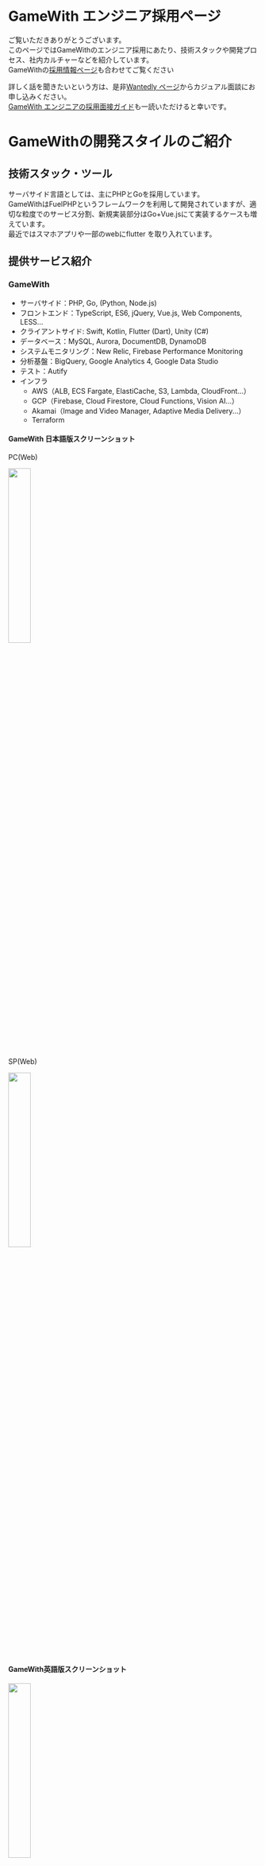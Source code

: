 # GameWith エンジニア採用ページ
ご覧いただきありがとうございます。  
このページではGameWithのエンジニア採用にあたり、技術スタックや開発プロセス、社内カルチャーなどを紹介しています。  
GameWithの[採用情報ページ](https://recruit.gamewith.co.jp/)も合わせてご覧ください

詳しく話を聞きたいという方は、是非[Wantedly ページ](https://www.wantedly.com/projects/606408)からカジュアル面談にお申し込みください。  
[GameWith エンジニアの採用面接ガイド](https://github.com/GameWith/recruitment/blob/master/interview_guide_engineer.md)も一読いただけると幸いです。

# GameWithの開発スタイルのご紹介
## 技術スタック・ツール
サーバサイド言語としては、主にPHPとGoを採用しています。  
GameWithはFuelPHPというフレームワークを利用して開発されていますが、適切な粒度でのサービス分割、新規実装部分はGo+Vue.jsにて実装するケースも増えています。  
最近ではスマホアプリや一部のwebにflutter を取り入れています。

## 提供サービス紹介

### GameWith
- サーバサイド：PHP, Go, (Python, Node.js)
- フロントエンド：TypeScript, ES6, jQuery, Vue.js, Web Components, LESS...
- クライアントサイド: Swift, Kotlin, Flutter (Dart), Unity (C#)
- データベース：MySQL, Aurora, DocumentDB, DynamoDB
- システムモニタリング：New Relic, Firebase Performance Monitoring
- 分析基盤：BigQuery, Google Analytics 4, Google Data Studio
- テスト：Autify
- インフラ
  - AWS（ALB, ECS Fargate, ElastiCache, S3, Lambda, CloudFront...）
  - GCP（Firebase, Cloud Firestore, Cloud Functions, Vision AI...）
  - Akamai（Image and Video Manager, Adaptive Media Delivery...）
  - Terraform

#### GameWith 日本語版スクリーンショット
PC(Web)

<a href="images/gamewithjp1.png">
  <img src="images/gamewithjp1.png" style="width:30%; display:block;" />  
</a>

SP(Web)

<a href="images/gamewithjp2.png">
  <img src="images/gamewithjp2.png" style="width:30%; display:block;" />
</a>


#### GameWith英語版スクリーンショット
<a href="images/gamewithen.png">
  <img src="images/gamewithen.png" style="width:30%; display:block;" />
</a>

#### iOSアプリ

https://apps.apple.com/jp/app/gamewith-%E3%82%B2%E3%83%BC%E3%83%A0%E3%82%A6%E3%82%A3%E3%82%BA/id1296719342

### AIM練習ソフト
- クライアントサイド: Unity (C#)
- サーバサイド：Go
- データベース：Aurora MySQL
- インフラ: 
  - AWS（ALB, ECS Fargate, S3, Lambda, CloudFront...）
  - GS2（GameServiceService）主にユーザー管理系に利用
  - GameWithを構成する周辺システムについて
#### AIM練習ソフト概要
<a href="images/aim1.png">
    <img src="images/aim1.png" style="width:30%; display:block;" />
</a>

#### AIM練習ソフスクリーンショット(開発中)
<a href="images/aim2.png">
    <img src="images/aim2.png" style="width:30%; display:block;"/>
</a>
<a href="images/aim3.png">
    <img src="images/aim3.png" style="width:30%; display:block;"/>
</a>



## GameWithを構成する周辺システムについて
GameWithはさまざまなマイクロサービスや独自ライブラリなどで構成されています。  
より良いサービスをユーザーに提供するためにシステムも日々進化していますが数が多いので一部を抜粋してご紹介します。

### GameWithDesignSystem
<a href="images/aboutgds.png">
  <img src="images/aboutgds.png" style="width:30%; display:block;" />
</a>

[GameWith Developer Blog 「GameWithのリプレイスについて vol.2 〜Web Components を Vue で書いたら最高だった編〜」](https://tech.gamewith.co.jp/entry/2020/04/21/185819) より

### 記事下コメントシステム
GameWithの各種記事に書き込みできるコメントを管理するシステムです。

バックエンドはgolang、フロントエンドはGameWithDesignSystem（Vue.js/TypeScript）を利用しています。  
会員登録せずとも書き込みができる仕様になっているため、トラフィックの多いGameWithでもユーザーが快適に利用できるようにフロントエンドでの非同期描画やCDNの利用などの工夫をしています。

### GO最新攻略 & レイド招待・個体値チェッカー
<a href="images/pokegoapp.png">
  <img src="images/pokegoapp.png" style="width:30%; display:block;" />
</a>

[GameWith Developer Blog 「社内でFlutterを採用しアプリと管理画面を開発した話」](https://tech.gamewith.co.jp/entry/2022/11/04/150724)より

# 開発プロセス 

## プロジェクトの進み方

チームごとにワークフローを決めて動いているため細かな違いがありますが、以下の部分は共通しています。
- 1週間を1スプリントとしたアジャイル開発
- 1日1回ビデオ通話による朝会（デイリースクラムのようなもの）を実施

また、チームや仕事内容によって度合いは変わりますが各事業部とも仕様の相談・調整を随時行っています。開発部が主体的にビジネス視点での改善や施策を提案しコミットすることを強く推奨しており、ビジネス側もそれを受け入れる風土があります。

## 各種管理
コミュニケーションツールとして slack、 チームのタスク管理にはZenHub、ドキュメント管理にはNotionを利用しており、**フルリモートワーク体制でも滞りなく業務が遂行できる**ツールを積極的に導入しています。

<a href="images/zenhub.png">
  <img src="images/zenhub.png" style="width:30%; display:block;" />
</a>

ZenHubのカンバンボード
## 日常的にリリースを行う
現在の月間リリース数は80前後。平均すると1日に4〜5回リリースが行われている計算になります。  
GameWithではユーザに価値を素早く届けることを重視しており、ビッグバンリリースよりも小さなリリースを日常的に行うのが良しとされています。

## 組織体制
サービス開発部では約25名のメンバーが在籍しています。  
事業に沿ったチームと、それを横断的にサポートするチームが存在します。  
定期的に情報共有会を開催したり、一部のメンバーは複数のチームを兼務していたりとチーム間連携も活発に行われています。  
ロールとしてはリーダー/ディレクター/エンジニアというメンバーでチームが構成されています。  

開発チームの年齢は26歳~42歳のレンジで構成されており、ボリュームゾーンは30代前半です。他にも、以下のような多様性のあるチームもあります。
- 育児中のエンジニアリーダー・マネージャー がいる
- 女性エンジニア がいる
- 外国籍エンジニア がいる
- ディレクター経験のあるエンジニア がいる

# エンジニアから見たGameWithの面白さ
## ハイトラフィックなサービスの開発運用
月間5億PV、4500万UUが利用するサービスのため、自らリリースした施策への反応がすぐに返ってきます。  
秒間リクエスト数まで意識をして設計や実装を行う必要があるため、エンジニアとしてのスキルが磨かれます。

## いちゲームユーザーとしての視点が活かせる
2020年〜の巣ごもり需要により、ゲーム業界全体の市場規模が大きく伸長しています。  
その中で攻略メディアビジネスも競争が激化しており、差別化やメディアとしてさらなる品質向上が重要になってきています。

そのため、いかに素早くユーザのニーズに応えられるようなサービスを提供し続けることができるかが今後の成長の鍵となります。  
技術力だけでなく業界のトレンドやいま流行しているゲームについてのキャッチアップも同時に求められ、とても刺激的な環境です。

## あらゆるステークホルダを支える屋台骨
GameWithを開発するエンジニアにとって、少なくとも3つのステークホルダが存在すると考えています。  
まず１つにゲームを楽しむエンドユーザーです。品質の高い情報をいち早くユーザーに届け、ユーザーのゲームプレイをより快適にすることが求められます。

次にゲームを売り出すパブリッシャーやデベロッパーです。発売されたゲームをより楽しんでもらうこと、ゲームの魅力をより多くのユーザーに届けることでさらなるゲーム業界の発展に寄与していきます。

最後にGameWithでゲームの記事を書くライターです。ダッシュボードを常に改善し続けることで彼らがより効率的に良い記事をリリースし続けることを目ざいます。

このような多様なステークホルダが満足するようにエンジニアリングの観点から最善を尽くしています。

## GameWith開発部が目指す組織の姿
### ボトムアップでのシステム改善・施策提案の実施
コンテンツだけではなくサービスとして、より良い価値提供をユーザに行えるような組織体制を目指しています。  
解像度高くサービスのことを理解しているエンジニアだからこそできる施策やシステム改善などを積極的に実現できるよう仕組みやカルチャーをつくっています。

<a href="images/buttomup.png">
  <img src="images/buttomup.png" style="width:30%; display:block;" />
</a>

### 提案ボード
数値分析によるファクトベースでの施策立案。  
施策立案をする際には、どのKPIに対して影響があるかを考えます。実際にリリースしたあとに結果はどうだったかを振り返る場をつくるようにしています。  
数値分析グループでは週次での定期レポーティング会を行っており、エンジニアもサービス全体の数値把握をおこなう機会があります。

<a  href="images/analytics.png">
  <img src="images/analytics.png" style="width:30%; display:block;" />
</a>

### 開発効率の改善
2013年にGameWithがリリースされ、以来多くの機能開発を行ってきました。コードベースや組織の拡大に伴うスピード低下を避けるために課題をひとつずつクリアし、あらゆる面から効率向上のための取り組みをおこなっています。
- 機動的なペアプロ、モブワークの実践
- 設計・コード・セキュリティレビューの実施
- E2Eテスト自動化によるテスト工数圧縮
- 不要コードの削減

# カルチャー
## 業務アピール会・社内LT会
毎月おこなわれるサービス開発部の全体会のコンテンツのひとつとして、業務に対する個人のこだわりポイントを話してもらう業務アピール会というものを実施しています。  
また、毎週金曜日の業務時間終了後に任意参加の社内LT会が開催されています。ここでは、最近気になった技術やトピックなどを自由に発表しています。  

<a href="images/appeal.png">
  <img src="images/appeal.png" style="width:30%; display:block;" />
</a>

## 互いに感謝・称賛するカルチャー
Slack上で ピアボーナスのシステムである [HeyTaco](https://heytaco.com/) を採用しています。  
これはタコスの絵文字で感謝を手軽に表現することでインセンティブを付与できるシステムです。  
タコスを集めるとガチャを引くことができ、当たりが出るとiTunes/Google Playカードを手に入れることができます。

<a href="images/tacos.png">
  <img src="images/tacos.png" style="width:30%; display:block;" />
</a>

## 積極的なスキルアップ支援
エンジニアのスキルアップの支援として以下の手当や取り組みを行っています

### 技術勉強手当
業務時間外に月10時間以上の取り組みをした場合に支給されます。  
基本的にはアウトプットが残る形を推奨しています。
- コードがあるものはgithubのリポジトリ公開
- 読書をしたものは内容のサマリをブログで公開
- etc…

<a href="images/study.png">
  <img src="images/study.png" style="width:30%; display:block;" /> 
</a>

### OSSコントリビュータ / コミッタ手当
GitHub の場合、スター数が一定以上のOSSに対してIssueの起票やPullRequestのマージを一定以上行うことによって支給されます。  
ハードルが高い分、半年程度継続して手当が支給されます。

<a href="images/contributer.png">
  <img src="images/contributer.png" style="width:30%; display:block;" />
</a>

### テックブログの執筆
社内でテックブログ推進委員がおり、ブログ作成に不安がある人も安心して書くことが出来ます。  
ブログを記載することはエンジニアのスキル向上に役に立つと捉えており、業務時間を使ってブログ執筆も可能です。

<a href="images/blog.png">
  <img src="images/blog.png" style="width:30%; display:block;" />
</a>

# appendix
- [GameWith エンジニアの採用面接ガイド](https://github.com/GameWith/recruitment/blob/master/interview_guide_engineer.md)
- [GameWith エンジニアやサービス開発にまつわる記事](https://github.com/GameWith/recruitment/blob/master/articles.md)
- [X - GameWith_Dev](https://twitter.com/gamewith_dev)

